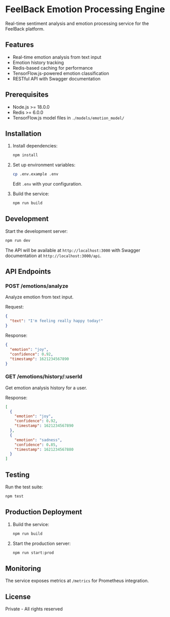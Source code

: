# FeelBack Emotion Processing Engine

Real-time sentiment analysis and emotion processing service for the FeelBack platform.

## Features

- Real-time emotion analysis from text input
- Emotion history tracking
- Redis-based caching for performance
- TensorFlow.js-powered emotion classification
- RESTful API with Swagger documentation

## Prerequisites

- Node.js >= 18.0.0
- Redis >= 6.0.0
- TensorFlow.js model files in `./models/emotion_model/`

## Installation

1. Install dependencies:
   ```bash
   npm install
   ```

2. Set up environment variables:
   ```bash
   cp .env.example .env
   ```
   Edit `.env` with your configuration.

3. Build the service:
   ```bash
   npm run build
   ```

## Development

Start the development server:
```bash
npm run dev
```

The API will be available at `http://localhost:3000` with Swagger documentation at `http://localhost:3000/api`.

## API Endpoints

### POST /emotions/analyze
Analyze emotion from text input.

Request:
```json
{
  "text": "I'm feeling really happy today!"
}
```

Response:
```json
{
  "emotion": "joy",
  "confidence": 0.92,
  "timestamp": 1621234567890
}
```

### GET /emotions/history/:userId
Get emotion analysis history for a user.

Response:
```json
[
  {
    "emotion": "joy",
    "confidence": 0.92,
    "timestamp": 1621234567890
  },
  {
    "emotion": "sadness",
    "confidence": 0.85,
    "timestamp": 1621234567880
  }
]
```

## Testing

Run the test suite:
```bash
npm test
```

## Production Deployment

1. Build the service:
   ```bash
   npm run build
   ```

2. Start the production server:
   ```bash
   npm run start:prod
   ```

## Monitoring

The service exposes metrics at `/metrics` for Prometheus integration.

## License

Private - All rights reserved 